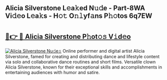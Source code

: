 ## Alicia Silverstone L𝚎a𝚔ed N𝚞𝚍e - Part-8WA Vi𝚍𝚎o L𝚎a𝚔s - H𝚘𝚝 O𝚗𝚕yf𝚊ns P𝚑𝚘tos 6q7EW

# <h2><a href="http://kf57xn.oniu.top/?m=Alicia+Silverstone">🔗👉 🔴 Alicia Silverstone P𝚑ot𝚘𝚜 V𝚒d𝚎o</a></h2>

[![Alicia Silverstone Nu𝚍e𝚜](https://i.imgur.com/0qMVB7G.gif)](http://kf57xn.oniu.top/?m=Alicia+Silverstone)
Online performer and digital artist Alicia Silverstone, famed for creating and distributing dance and lifestyle content via solo and collaborative dance routines and short films. Versatile clown Alicia Silverstone, known for their exceptional skills and accomplishments in entertaining audiences with humor and satire.  
